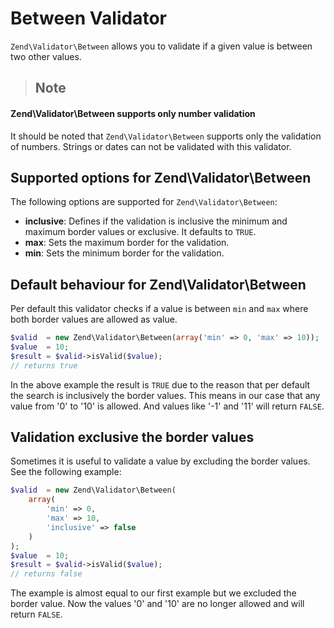 # Between Validator

`Zend\Validator\Between` allows you to validate if a given value is between two other values.

> ## Note
#### Zend\\Validator\\Between supports only number validation
It should be noted that `Zend\Validator\Between` supports only the validation of numbers. Strings or
dates can not be validated with this validator.

## Supported options for Zend\\Validator\\Between

The following options are supported for `Zend\Validator\Between`:

- **inclusive**: Defines if the validation is inclusive the minimum and maximum border values or
exclusive. It defaults to `TRUE`.
- **max**: Sets the maximum border for the validation.
- **min**: Sets the minimum border for the validation.

## Default behaviour for Zend\\Validator\\Between

Per default this validator checks if a value is between `min` and `max` where both border values are
allowed as value.

```php
$valid  = new Zend\Validator\Between(array('min' => 0, 'max' => 10));
$value  = 10;
$result = $valid->isValid($value);
// returns true
```

In the above example the result is `TRUE` due to the reason that per default the search is
inclusively the border values. This means in our case that any value from '0' to '10' is allowed.
And values like '-1' and '11' will return `FALSE`.

## Validation exclusive the border values

Sometimes it is useful to validate a value by excluding the border values. See the following
example:

```php
$valid  = new Zend\Validator\Between(
    array(
        'min' => 0,
        'max' => 10,
        'inclusive' => false
    )
);
$value  = 10;
$result = $valid->isValid($value);
// returns false
```

The example is almost equal to our first example but we excluded the border value. Now the values
'0' and '10' are no longer allowed and will return `FALSE`.
